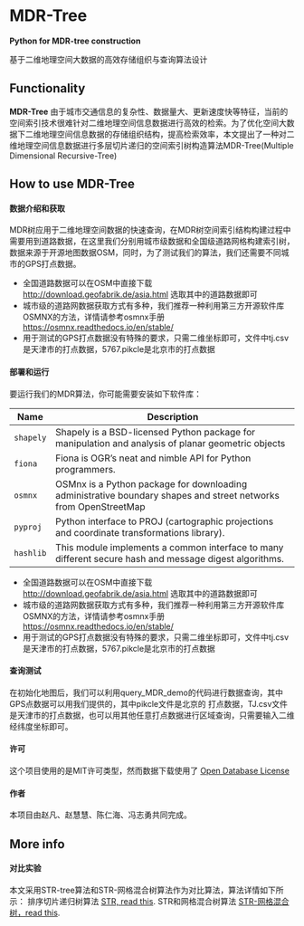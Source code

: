 # MDR-Tree

**Python for MDR-tree construction**

基于二维地理空间大数据的高效存储组织与查询算法设计

## Functionality

**MDR-Tree** 由于城市交通信息的复杂性、数据量大、更新速度快等特征，当前的空间索引技术很难针对二维地理空间信息数据进行高效的检索。为了优化空间大数据下二维地理空间信息数据的存储组织结构，提高检索效率，本文提出了一种对二维地理空间信息数据进行多层切片递归的空间索引树构造算法MDR-Tree(Multiple Dimensional Recursive-Tree)

## How to use MDR-Tree
#### 数据介绍和获取
MDR树应用于二维地理空间数据的快速查询，在MDR树空间索引结构构建过程中需要用到道路数据，在这里我们分别用城市级数据和全国级道路网格构建索引树，数据来源于开源地图数据OSM，同时，为了测试我们的算法，我们还需要不同城市的GPS打点数据。
 * 全国道路数据可以在OSM中直接下载 http://download.geofabrik.de/asia.html 选取其中的道路数据即可
 * 城市级的道路网数据获取方式有多种，我们推荐一种利用第三方开源软件库OSMNX的方法，详情请参考osmnx手册 https://osmnx.readthedocs.io/en/stable/
 * 用于测试的GPS打点数据没有特殊的要求，只需二维坐标即可，文件中tj.csv是天津市的打点数据，5767.pikcle是北京市的打点数据
#### 部署和运行
要运行我们的MDR算法，你可能需要安装如下软件库：

Name | Description
-----|------
`shapely` | Shapely is a BSD-licensed Python package for manipulation and analysis of planar geometric objects
`fiona` | Fiona is OGR’s neat and nimble API for Python programmers.
`osmnx` | OSMnx is a Python package for downloading administrative boundary shapes and street networks from OpenStreetMap
`pyproj` | Python interface to PROJ (cartographic projections and coordinate transformations library).
`hashlib` | This module implements a common interface to many different secure hash and message digest algorithms.

 * 全国道路数据可以在OSM中直接下载 http://download.geofabrik.de/asia.html 选取其中的道路数据即可
 * 城市级的道路网数据获取方式有多种，我们推荐一种利用第三方开源软件库OSMNX的方法，详情请参考osmnx手册 https://osmnx.readthedocs.io/en/stable/
 * 用于测试的GPS打点数据没有特殊的要求，只需二维坐标即可，文件中tj.csv是天津市的打点数据，5767.pikcle是北京市的打点数据
#### 查询测试
在初始化地图后，我们可以利用query_MDR_demo的代码进行数据查询，其中GPS点数据可以用我们提供的，其中pikcle文件是北京的
打点数据，TJ.csv文件是天津市的打点数据，也可以用其他任意打点数据进行区域查询，只需要输入二维经纬度坐标即可。
#### 许可
这个项目使用的是MIT许可类型，然而数据下载使用了 [Open Database License](http://wiki.openstreetmap.org/wiki/Open_Database_License) 
#### 作者
本项目由赵凡、赵慧慧、陈仁海、冯志勇共同完成。
## More info
#### 对比实验
本文采用STR-tree算法和STR-网格混合树算法作为对比算法，算法详情如下所示：
排序切片递归树算法 [STR, read this](https://ieeexplore.ieee.org/stamp/stamp.jsp?tp=&arnumber=582015&tag=1/).
STR和网格混合树算法 [STR-网格混合树，read this](https://ieeexplore.ieee.org/document/5980718/).
